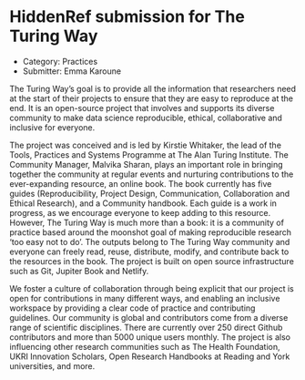 # HiddenRef submission for The Turing Way

- Category: Practices
- Submitter: Emma Karoune

The Turing Way’s goal is to provide all the information that researchers need at the start of their projects to ensure that they are easy to reproduce at the end. It is an open-source project that involves and supports its diverse community to make data science reproducible, ethical, collaborative and inclusive for everyone. 

The project was conceived and is led by Kirstie Whitaker, the lead of the Tools, Practices and Systems Programme at The Alan Turing Institute. The Community Manager, Malvika Sharan, plays an important role in bringing together the community at regular events and nurturing contributions to the ever-expanding resource, an online book. 
The book currently has five guides (Reproducibility, Project Design, Communication, Collaboration and Ethical Research), and a Community handbook. Each guide is a work in progress, as we encourage everyone to keep adding to this resource.
However, The Turing Way is much more than a book: it is a community of practice based around the moonshot goal of making reproducible research ‘too easy not to do’. The outputs belong to The Turing Way community and everyone can freely read, reuse, distribute, modify, and contribute back to the resources in the book. The project is built on open source infrastructure such as Git, Jupiter Book and Netlify.

We foster a culture of collaboration through being explicit that our project is open for contributions in many different ways, and enabling an inclusive workspace by providing a clear code of practice and contributing guidelines. Our community is global and contributors come from a diverse range of scientific disciplines. There are currently over 250 direct Github contributors and more than 5000 unique users monthly. 
The project is also influencing other research communities such as The Health Foundation, UKRI Innovation Scholars, Open Research Handbooks at Reading and York universities, and more. 
